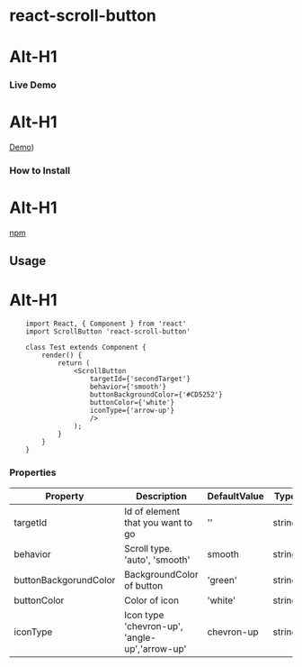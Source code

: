 # react-scroll-button
Alt-H1
======

### Live Demo
Alt-H1
======
[Demo](https://isagul.github.io/react-scroll-button/))

### How to Install
Alt-H1
======
[npm](https://www.npmjs.com/package/react-scroll-button)

## Usage 
Alt-H1
======
```
    import React, { Component } from 'react'
    import ScrollButton 'react-scroll-button'

    class Test extends Component {
        render() {
            return (
                <ScrollButton
                    targetId={'secondTarget'} 
                    behavior={'smooth'} 
                    buttonBackgroundColor={'#CD5252'} 
                    buttonColor={'white'} 
                    iconType={'arrow-up'}
                    />
                );
            }
        }
    }
```

### Properties

| Property  | Description | DefaultValue | Type
| ------------- | ------------- | ------------- | ------------- | 
| targetId  | Id of element that you want to go  | '' | string
| behavior | Scroll type. 'auto', 'smooth'  | smooth | string
| buttonBackgorundColor | BackgroundColor of button | 'green' | string
| buttonColor | Color of icon | 'white' | string
| iconType | Icon type 'chevron-up', 'angle-up','arrow-up' | chevron-up | string
